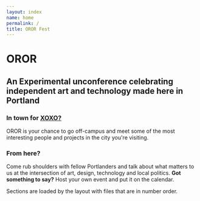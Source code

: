 ```yaml
---
layout: index
name: home
permalink: /
title: OROR Fest
---
```


# OROR 
## An Experimental unconference celebrating independent art and technology made here in Portland

<div id="visitors">
    <h3>In town for <a href="http://xoxofest.com">XOXO?</a></h3>
    <p>OROR is your chance to go off-campus and meet some of the most interesting people and projects in the city you're visiting.</p>
</div>

<div id="locals">
<h3>From here?</h3>
<p>Come rub shoulders with fellow Portlanders and talk about what matters to us at the intersection of art, design, technology and local politics. <strong>Got something to say?</strong> Host your own event and put it on the calendar.</p>
</div>
Sections are loaded by the layout with files that are in number order.
